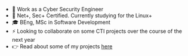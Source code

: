 

- 🔬 Work as a Cyber Security Engineer
- 🌱 Net+, Sec+ Certified. Currently studying for the Linux+
- 🎓 BEng, MSc in Software Development
- ⚡️ Looking to collaborate on some CTI projects over the course of the next year
- 👉 Read about some of my projects [here](https://daire-curran.000webhostapp.com/)


<!--
**dairelad/dairelad** is a ✨ _special_ ✨ repository because its `README.md` (this file) appears on your GitHub profile.

Here are some ideas to get you started:

- 🔭 I’m currently working on ...
- 🌱 I’m currently learning ...
- 👯 I’m looking to collaborate on ...
- 🤔 I’m looking for help with ...
- 💬 Ask me about ...
- 📫 How to reach me: ...
- 😄 Pronouns: ...
- ⚡ Fun fact: ...
-->
